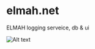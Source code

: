 # elmah.net
ELMAH logging serveice, db & ui

![Alt text](/content/screenshot2.png?raw=true "Screenshot")